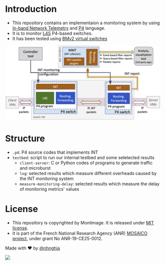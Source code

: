 # Introduction

- This repository contains an implementaion a monitoring system by using [In-band Network Telemetry](https://p4.org/p4-spec/docs/INT_v2_1.pdf) and [P4](https://p4.org) language.
- It is to monitor [L4S](https://datatracker.ietf.org/doc/draft-ietf-tsvwg-l4s-arch) P4-based switches.
- It has been tested using [BMv2 virtual switches](https://github.com/p4lang/behavioral-model)

<img src=https://raw.githubusercontent.com/mosaico-anr/p4-int-l4s/main/archi_monitoring.jpg width=600px>

# Structure

- `.p4`: P4 source codes that implements INT
- `testbed`: script to run our internal testbed and some seletected results
   + `client-server`: C or Python codes of programs to generate traffic and microburst
   + `log`: selected results which measure different overheads caused by the INT monitoring system
   + `measure-monitoring-delay`: selected results which measure the delay of monitoring metrics' values
   

# License

- This repository is copyrighted by Montimage. It is released under [MIT license](./LICENSE).
- It is part of the French National Research Agency (ANR) [MOSAICO project](https://www.mosaico-project.org/), under grant No ANR-19-CE25-0012.



Made with ❤️ by [@nhnghia](https://github.com/nhnghia) 

![](https://komarev.com/ghpvc/?username=mosaico-anr-p4-int-l4s&style=flat-square&label=Page+Views)
